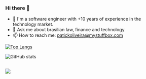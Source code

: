 ### Hi there 👋

- 🔭 I'm a software engineer with +10 years of experience in the technology market. 
- 💬 Ask me about brasilian law, finance and technology
- 📫 How to reach me: patickoliveira@mystuffbox.com
  
[![Top Langs](https://github-readme-stats-iota-sable.vercel.app/api/top-langs/?username=patrickoliveira15&layout=compact)](https://github.com/patrickoliveira15/github-readme-stats)

![GitHub stats](https://github-readme-stats.vercel.app/api?username=patrickoliveira15\&rank_icon=github)
##

<div> 
  <a href="https://www.linkedin.com/in/patrickaoliveira/" target="_blank"><img src="https://img.shields.io/badge/-LinkedIn-%230077B5?style=for-the-badge&logo=linkedin&logoColor=white" target="_blank"></a> 
</div>
